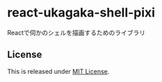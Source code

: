 react-ukagaka-shell-pixi
========================

Reactで伺かのシェルを描画するためのライブラリ

License
-------

This is released under [MIT License](https://narazaka.net/license/MIT?2017).
